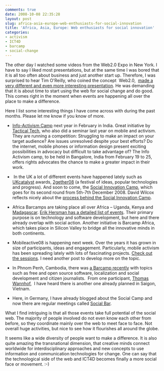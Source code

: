 ```yaml
---
comments: true
date: 2008-10-08 22:35:28
layout: post
slug: africa-asia-europe-web-enthusiasts-for-social-innovation
title: 'Africa, Asia, Europe: Web enthusiasts for social innovation'
categories:
- activism
- ICT4D
- barcamp
- social-change
---
```


The other day I watched some videos from the Web2.0 Expo in New York. I have to say I liked most presentations, but at the same time I was bored that it is all too often about business and just another start up. Therefore, I was surprised to hear Tim O'Reilly, who coined the concept  Web2.0,  [made a very different and even more interesting presentation](http://radar.oreilly.com/2008/09/web-meets-world.html). He was demanding that it is about time to start using the web for social change and do good. This comes right in the moment when events are happening all over the place to make a difference.

Here I list some interesting things I have come across with during the past months. Please let me know if you know of more.




  * [Info-Activism Camp](http://www.informationactivism.org/) next year in February  in India. Great initiative by [Tactical Tech](http://www.tacticaltech.org), who also did a seminar last year on mobile and activism. They are running a competition:
Struggling to make an impact on your target audience? Are issues unresolved despite your best efforts? Do the internet, mobile phones or information design present exciting possibilities in advocacy but difficult to take advantage of? The Info Activism camp, to be held in Bangalore, India from February 19 to 25, offers rights advocates the chance to make a greater impact in their work.


  *  In the UK a lot of different events have happened lately such as [UKcatalyst](http://www.internetartizans.co.uk/where_next_for_catalyst) awards, [2gether08](http://2gether08.com/) (a festival of ideas, popular technologies and progress). And soon to come, the [Social Innovation Camp](http://www.sicamp.org/), which goes for its second round from 5th-7th December 2008. David Wilcox reflects nicely about the [process behind the Social Innovation Camp](http://socialreporter.com/?p=312).
  * Africa Barcamps are taking place all over Africa – Uganda, Kenya and [Madagascar](http://www.barcamp-madagascar.net/doku.php). [Erik Hersman has a detailed list of events](http://whiteafrican.com/african-tech-events/). Their primary purpose is on technology and software development, but here and there already overlap with social action. Another initiative is Barcamp Africa, which takes place in Silicon Valley to bridge all the innovative minds in both continents.
  * Mobileactive08 is happening next week. Over the years it has grown in size of participants, ideas and engagement. Particularly, mobile activism has been spreading lately with lots of fascinating projects. [Check out the sessions](http://mobileactive08.confabb.com/conferences/MobileActive08/sessions). I need another post to develop more on the topic.
  * In Phnom Penh, Cambodia, there was [a Barcamp recently](http://barcampphnompenh.org/) with topics such as free and open source software, localization and social development and citizen journalists.  From one participant, [Thomas Wannhof](http://wanhoffs-cambodia.blogspot.com/),  I have heard there is another one already planned in Saigon, Vietnam.
  * Here, in Germany, I have already blogged about the Social Camp and now there are regular meetings called [Social Bar](http://socialbar.de/wiki/Hauptseite).


What I find intriguing is that all those events take full potential of the social web. The majority of people involved do not even know each other from before, so they coordinate mainly over the web to meet face to face. Not overall huge activities, but nice to see how it flourishes all around the globe.

It seems like a wide diversity of people want to make a difference. It is also quite amazing the transnational dimension, that creative minds connect worldwide for interdisciplinary approaches and new concepts to use information and communication technologies for change. One can say that the technological side of the web and ICT4D becomes finally a more social face or movement. :-)

